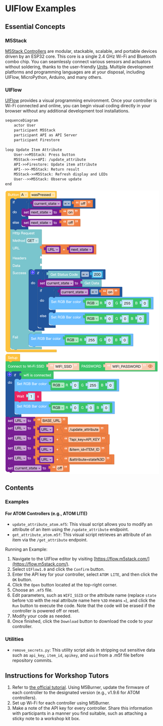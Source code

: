 # UIFlow Examples

## Essential Concepts

### M5Stack

[M5Stack Controllers](https://docs.m5stack.com/en/products?id=core) are modular, stackable, scalable, and portable devices driven by an ESP32 core. This core is a single 2.4 GHz Wi-Fi and Bluetooth combo chip. You can seamlessly connect various sensors and actuators without soldering, thanks to the user-friendly [Units](https://docs.m5stack.com/en/products?id=sensor). Multiple development platforms and programming languages are at your disposal, including UIFlow, MicroPython, Arduino, and many others.

### UIFlow

[UIFlow](https://docs.m5stack.com/en/quick_start/m5core/uiflow) provides a visual programming environment. Once your controller is Wi-Fi connected and online, you can begin visual coding directly in your browser without any additional development tool installations.

```mermaid
sequenceDiagram
    actor User
    participant M5Stack
    participant API as API Server
    participant Firestore
  
loop Update Item Attribute
    User->>M5Stack: Press button
    M5Stack->>+API: /update_attribute
    API->>Firestore: Update item attribute
    API-->>-M5Stack: Return result
    M5Stack->>M5Stack: Refresh display and LEDs
    User-->>M5Stack: Observe update
end
```

![UIFlow visual script example](./update_attribute_atom.png)

## Contents

### Examples

#### For ATOM Controllers (e.g., ATOM LITE)

- `update_attribute_atom.mf5`: This visual script allows you to modify an attribute of an item using the `/update_attribute` endpoint.
- `get_attribute_atom.m5f`: This visual script retrieves an attribute of an item via the `/get_attribute` endpoint.

Running an Example:

1. Navigate to the UIFlow editor by visiting [https://flow.m5stack.com/](https://flow.m5stack.com/).
2. Select `UIFlow1.0` and click the `Confirm` button.
3. Enter the API key for your controller, select `ATOM LITE`, and then click the `OK` button.
4. Click the `Open` button located at the top-right corner.
5. Choose an `.mf5` file.
6. Edit parameters, such as `WIFI_SSID` or the attribute name (replace `state` before `%3D` with the real attribute name here `%3D` means `=`), and click the `Run` button to execute the code. Note that the code will be erased if the controller is powered off or reset.
7. Modify your code as needed.
8. Once finished, click the `Download` button to download the code to your controller.

### Utilities

- `remove_secrets.py`: This utility script aids in stripping out sensitive data such as `api_key`, `item_id`, `apikey`, and `uuid` from a .m5f file before repository commits.

## Instructions for Workshop Tutors

1. Refer to [the official tutorial](https://docs.m5stack.com/en/quick_start/m5core/uiflow). Using M5Burner, update the firmware of each controller to the designated version (e.g., v1.9.6 for ATOM controllers).
2. Set up Wi-Fi for each controller using M5Burner.
3. Make a note of the API key for every controller. Share this information with participants in a manner you find suitable, such as attaching a sticky note to a workshop kit box.
